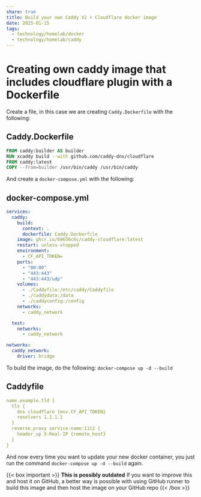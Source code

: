 ```yaml
---
share: true
title: Build your own Caddy V2 + Cloudflare docker image
date: 2025-01-15
tags:
  - technology/homelab/docker
  - technology/homelab/caddy
---
```

# Creating own caddy image that includes cloudflare plugin with a Dockerfile

Create a file, in this case we are creating `Caddy.Dockerfile` with the following:

## Caddy.Dockerfile
```dockerfile
FROM caddy:builder AS builder
RUN xcaddy build --with github.com/caddy-dns/cloudflare
FROM caddy:latest
COPY --from=builder /usr/bin/caddy /usr/bin/caddy
```

And create a `docker-compose.yml` with the following:

## docker-compose.yml
```yaml
services:
  caddy:
    build:
      context: .
      dockerfile: Caddy.Dockerfile
    image: ghcr.io/68656c6c/caddy-cloudflare:latest
    restart: unless-stopped
    environment:
      - CF_API_TOKEN=
    ports:
      - "80:80"
      - "443:443"
      - "443:443/udp"
    volumes:
      - ./Caddyfile:/etc/caddy/Caddyfile
      - ./caddydata:/data
      - ./caddyconfig:/config
    networks:
      - caddy_network

  test:
    networks:
      - caddy_network

networks:
  caddy_network:
    driver: bridge
```

To build the image, do the following: `docker-compose up -d --build`

## Caddyfile
```yaml
name.example.tld {
  tls {
    dns cloudflare {env.CF_API_TOKEN}
    resolvers 1.1.1.1
  }
  reverse_proxy service-name:1111 {
    header_up X-Real-IP {remote_host}
  }
}
```

And now every time you want to update your new docker container, you just run the command `docker-compose up -d --build` again.

{{< box important >}}
**This is possibly outdated**
If you want to improve this and host it on GitHub, a better way is possible with using GitHub runner to build this image and then host the image on your GitHub repo
{{< /box >}}